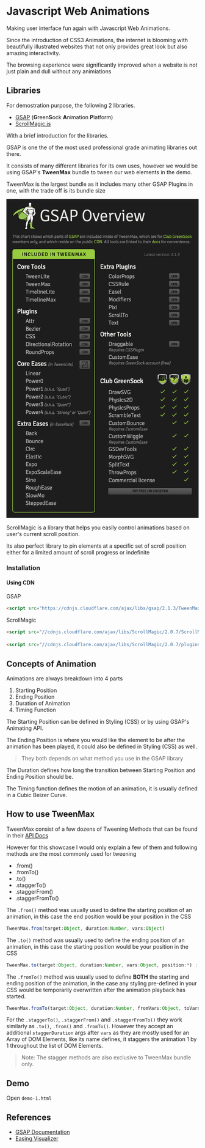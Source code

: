 # Javascript Web Animations

Making user interface fun again with Javascript Web Animations.

Since the introduction of CSS3 Animations, the internet is blooming with beautifully illustrated websites that not only provides great look but also amazing interactivity.

The browsing experience were significantly improved when a website is not just plain and dull without any animiations

## Libraries

For demostration purpose, the following 2 libraries.

- [GSAP](https://greensock.com/gsap) (**G**reen**S**ock **A**nimation **P**latform)
- [ScrollMagic.js](https://scrollmagic.io/)

With a brief introduction for the libraries.

GSAP is one the of the most used professional grade animating libraries out there.

It consists of many different libraries for its own uses, however we would be using GSAP's **TweenMax** bundle to tween our web elements in the demo.

TweenMax is the largest bundle as it includes many other GSAP Plugins in one, with the trade off is its bundle size

![TweenMax](/img/gsap.png)

ScrollMagic is a library that helps you easily control animations based on user's current scroll position.

Its also perfect library to pin elements at a specific set of scroll position either for a limited amount of scroll progress or indefinite

### Installation

#### Using CDN

GSAP

```html
<script src="https://cdnjs.cloudflare.com/ajax/libs/gsap/2.1.3/TweenMax.min.js"></script>
```

ScrollMagic

```html
<script src="//cdnjs.cloudflare.com/ajax/libs/ScrollMagic/2.0.7/ScrollMagic.min.js"></script>

<script src="//cdnjs.cloudflare.com/ajax/libs/ScrollMagic/2.0.7/plugins/debug.addIndicators.min.js"></script>
```

## Concepts of Animation

Animations are always breakdown into 4 parts

1. Starting Position
2. Ending Position
3. Duration of Animation
4. Timing Function

The Starting Position can be defined in Styling (CSS) or by using GSAP's Animating API.

The Ending Position is where you would like the element to be after the animation has been played, it could also be defined in Styling (CSS) as well.

> They both depends on what method you use in the GSAP library

The Duration defines how long the transition between Starting Position and Ending Position should be.

The Timing function defines the motion of an animation, it is usually defined in a Cubic Beizer Curve.

## How to use TweenMax

TweenMax consist of a few dozens of Tweening Methods that can be found in their [API Docs](https://greensock.com/tweenmax)

However for this showcase I would only explain a few of them and following methods are the most commonly used for tweening

- .from()
- .fromTo()
- .to()
- .staggerTo()
- .staggerFrom()
- .staggerFromTo()

The `.from()` method was usually used to define the starting position of an animation, in this case the end position would be your position in the CSS

```typescript
TweenMax.from(target:Object, duration:Number, vars:Object)
```

The `.to()` method was usually used to define the ending position of an animation, in this case the starting position would be your position in the CSS

```typescript
TweenMax.to(target:Object, duration:Number, vars:Object, position:*) :
```

The `.fromTo()` method was usually used to define **BOTH** the starting and ending position of the animation, in the case any styling pre-defined in your CSS would be temporarily overwritten after the animation playback has started.

```typescript
TweenMax.fromTo(target:Object, duration:Number, fromVars:Object, toVars:Object, position:*)
```

For the `.staggerTo()`, `.staggerFrom()` and `.staggerFromTo()` they work similarly as `.to()`, `.from()` and `.fromTo()`.
However they accept an additional `staggerDuration` args after `vars` as they are mostly used for an Array of DOM Elements, like its name defines, it staggers the animation 1 by 1 throughout the list of DOM Elements.

> Note: The stagger methods are also exclusive to TweenMax bundle only.

## Demo

Open `demo-1.html`

## References

- [GSAP Documentation](https://greensock.com/docs)
- [Easing Visualizer](https://greensock.com/ease-visualizer)
